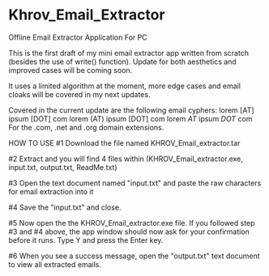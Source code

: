 # Khrov_Email_Extractor
Offline Email Extractor Application For PC

<!-- DISCLAIMER
By downloading this freeware, you're agreeing to be fully responsible for your actions. I shall not be held liable for any damages or legal matters that may arise upon yur use of this program. -->

This is the first draft of my mini email extractor app written from scratch (besides the use of write() function). Update for both aesthetics and improved cases will be coming soon.

It uses a limited algorithm at the moment, more edge cases and email cloaks will be covered in my next updates.

Covered in the current update are the following email cyphers:
lorem [AT] ipsum [DOT] com
lorem (AT) ipsum [DOT] com
lorem *AT* ipsum *DOT* com
For the .com, .net and .org domain extensions.

HOW TO USE
#1 Download the file named KHROV_Email_extractor.tar

#2 Extract and you will find 4 files within (KHROV_Email_extractor.exe, input.txt, output.txt, ReadMe.txt) 

#3 Open the text document named "input.txt" and paste the raw characters for email extraction into it

#4 Save the "input.txt" and close.

#5 Now open the the KHROV_Email_extractor.exe file. If you followed step #3 and #4 above, the app window should now ask for your confirmation before it runs. Type Y and press the Enter key.

#6 When you see a success message, open the "output.txt" text document to view all extracted emails.


